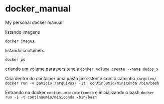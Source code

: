 # docker_manual
My personal docker manual



listando imagens

```docker images```

listando containers

```docker ps```

criando um volume para persitencia 
```docker volume create --name dados_x```

Cria dentro do container uma pasta persistente com o caminho `/arquivo/`
```docker run -v panicio:/arquivos/ -it  continuumio/miniconda /bin/bash```

Entrando no docker `continuumio/miniconda` e inicializando o bash
```docker run -i -t continuumio/miniconda /bin/bash```



